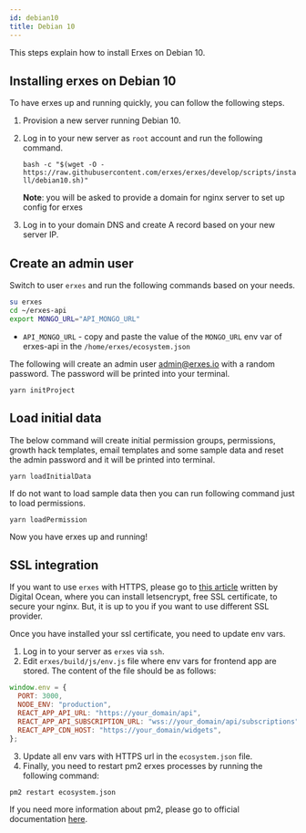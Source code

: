 ```yaml
---
id: debian10
title: Debian 10
---
```


This steps explain how to install Erxes on Debian 10.

## Installing erxes on Debian 10

To have erxes up and running quickly, you can follow the following steps.

1. Provision a new server running Debian 10.

2. Log in to your new server as `root` account and run the following command.

   `bash -c "$(wget -O - https://raw.githubusercontent.com/erxes/erxes/develop/scripts/install/debian10.sh)"`

   **Note**: you will be asked to provide a domain for nginx server to set up config for erxes

3. Log in to your domain DNS and create A record based on your new server IP.

## Create an admin user

Switch to user `erxes` and run the following commands based on your needs.

```sh
su erxes
cd ~/erxes-api
export MONGO_URL="API_MONGO_URL"
```

- `API_MONGO_URL` - copy and paste the value of the `MONGO_URL` env var of erxes-api in the `/home/erxes/ecosystem.json`

The following will create an admin user admin@erxes.io with a random password. The password will be printed into your terminal.

```
yarn initProject
```

## Load initial data

The below command will create initial permission groups, permissions, growth hack templates, email templates and some sample data and reset the admin password and it will be printed into terminal.

```
yarn loadInitialData
```

If do not want to load sample data then you can run following command just to load permissions.

```
yarn loadPermission
```

Now you have erxes up and running!

## SSL integration

If you want to use `erxes` with HTTPS, please go to [this article](https://www.digitalocean.com/community/tutorials/how-to-secure-nginx-with-let-s-encrypt-on-debian-10) written by Digital Ocean, where you can install letsencrypt, free SSL certificate, to secure your nginx. But, it is up to you if you want to use different SSL provider.

Once you have installed your ssl certificate, you need to update env vars.

1. Log in to your server as `erxes` via `ssh`.
2. Edit `erxes/build/js/env.js` file where env vars for frontend app are stored.
   The content of the file should be as follows:

```javascript
window.env = {
  PORT: 3000,
  NODE_ENV: "production",
  REACT_APP_API_URL: "https://your_domain/api",
  REACT_APP_API_SUBSCRIPTION_URL: "wss://your_domain/api/subscriptions",
  REACT_APP_CDN_HOST: "https://your_domain/widgets",
};
```

3. Update all env vars with HTTPS url in the `ecosystem.json` file.
4. Finally, you need to restart pm2 erxes processes by running the following command:

```sh
pm2 restart ecosystem.json
```

If you need more information about pm2, please go to official documentation [here](https://pm2.keymetrics.io/docs/usage/application-declaration/).
